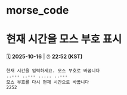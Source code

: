 # morse_code
# 현재 시간을 모스 부호 표시
<!-- MORSE_TIME_START -->
🗓️ **2025-10-16** | ⏰ **22:52 (KST)**

```
현재 시간을 입력하세요. 모스 부호로 바꿉니다
..--- ..--- ..... ..---
모스 부호를 다시 현재 시간으로 바꿉니다
2252
```
<!-- MORSE_TIME_END -->
